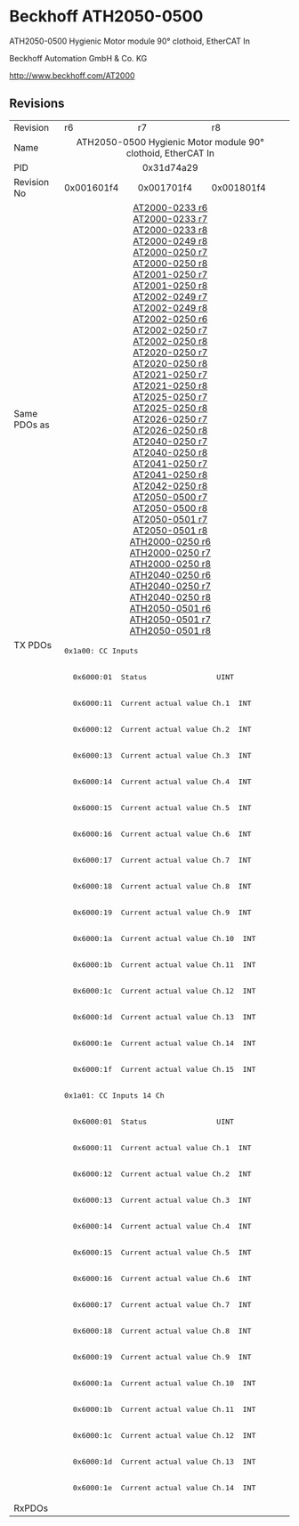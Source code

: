 # Beckhoff ATH2050-0500

ATH2050-0500 Hygienic Motor module 90° clothoid, EtherCAT In

Beckhoff Automation GmbH & Co. KG

http://www.beckhoff.com/AT2000

## Revisions
<table>
<tr>
<td>Revision</td>
<td>r6</td>
<td>r7</td>
<td>r8</td>
</tr>
<tr>
<td>Name</td>
<td colspan=3 align="center">ATH2050-0500 Hygienic Motor module 90° clothoid, EtherCAT In</td>
</tr>
<tr>
<td>PID</td>
<td colspan=3 align="center">0x31d74a29</td>
</tr>
<tr>
<td>Revision No</td>
<td>0x001601f4</td>
<td>0x001701f4</td>
<td>0x001801f4</td>
</tr>
<tr>
<td>Same PDOs as</td>
<td colspan=3 align="center"><a href="AT2000-0233.md">AT2000-0233 r6</a><br/><a href="AT2000-0233.md">AT2000-0233 r7</a><br/><a href="AT2000-0233.md">AT2000-0233 r8</a><br/><a href="AT2000-0249.md">AT2000-0249 r8</a><br/><a href="AT2000-0250.md">AT2000-0250 r7</a><br/><a href="AT2000-0250.md">AT2000-0250 r8</a><br/><a href="AT2001-0250.md">AT2001-0250 r7</a><br/><a href="AT2001-0250.md">AT2001-0250 r8</a><br/><a href="AT2002-0249.md">AT2002-0249 r7</a><br/><a href="AT2002-0249.md">AT2002-0249 r8</a><br/><a href="AT2002-0250.md">AT2002-0250 r6</a><br/><a href="AT2002-0250.md">AT2002-0250 r7</a><br/><a href="AT2002-0250.md">AT2002-0250 r8</a><br/><a href="AT2020-0250.md">AT2020-0250 r7</a><br/><a href="AT2020-0250.md">AT2020-0250 r8</a><br/><a href="AT2021-0250.md">AT2021-0250 r7</a><br/><a href="AT2021-0250.md">AT2021-0250 r8</a><br/><a href="AT2025-0250.md">AT2025-0250 r7</a><br/><a href="AT2025-0250.md">AT2025-0250 r8</a><br/><a href="AT2026-0250.md">AT2026-0250 r7</a><br/><a href="AT2026-0250.md">AT2026-0250 r8</a><br/><a href="AT2040-0250.md">AT2040-0250 r7</a><br/><a href="AT2040-0250.md">AT2040-0250 r8</a><br/><a href="AT2041-0250.md">AT2041-0250 r7</a><br/><a href="AT2041-0250.md">AT2041-0250 r8</a><br/><a href="AT2042-0250.md">AT2042-0250 r8</a><br/><a href="AT2050-0500.md">AT2050-0500 r7</a><br/><a href="AT2050-0500.md">AT2050-0500 r8</a><br/><a href="AT2050-0501.md">AT2050-0501 r7</a><br/><a href="AT2050-0501.md">AT2050-0501 r8</a><br/><a href="ATH2000-0250.md">ATH2000-0250 r6</a><br/><a href="ATH2000-0250.md">ATH2000-0250 r7</a><br/><a href="ATH2000-0250.md">ATH2000-0250 r8</a><br/><a href="ATH2040-0250.md">ATH2040-0250 r6</a><br/><a href="ATH2040-0250.md">ATH2040-0250 r7</a><br/><a href="ATH2040-0250.md">ATH2040-0250 r8</a><br/><a href="ATH2050-0501.md">ATH2050-0501 r6</a><br/><a href="ATH2050-0501.md">ATH2050-0501 r7</a><br/><a href="ATH2050-0501.md">ATH2050-0501 r8</a></td>
</tr>
<tr>
<td rowspan=33 valign=top>TX PDOs</td>
<td colspan=3 align="left"><pre>0x1a00: CC Inputs</pre></td>
<td></td>
</tr>
<tr>
<td colspan=3 align="left"><pre>  0x6000:01  Status                UINT</pre></td>
</tr>
<tr>
<td colspan=3 align="left"><pre>  0x6000:11  Current actual value Ch.1  INT</pre></td>
</tr>
<tr>
<td colspan=3 align="left"><pre>  0x6000:12  Current actual value Ch.2  INT</pre></td>
</tr>
<tr>
<td colspan=3 align="left"><pre>  0x6000:13  Current actual value Ch.3  INT</pre></td>
</tr>
<tr>
<td colspan=3 align="left"><pre>  0x6000:14  Current actual value Ch.4  INT</pre></td>
</tr>
<tr>
<td colspan=3 align="left"><pre>  0x6000:15  Current actual value Ch.5  INT</pre></td>
</tr>
<tr>
<td colspan=3 align="left"><pre>  0x6000:16  Current actual value Ch.6  INT</pre></td>
</tr>
<tr>
<td colspan=3 align="left"><pre>  0x6000:17  Current actual value Ch.7  INT</pre></td>
</tr>
<tr>
<td colspan=3 align="left"><pre>  0x6000:18  Current actual value Ch.8  INT</pre></td>
</tr>
<tr>
<td colspan=3 align="left"><pre>  0x6000:19  Current actual value Ch.9  INT</pre></td>
</tr>
<tr>
<td colspan=3 align="left"><pre>  0x6000:1a  Current actual value Ch.10  INT</pre></td>
</tr>
<tr>
<td colspan=3 align="left"><pre>  0x6000:1b  Current actual value Ch.11  INT</pre></td>
</tr>
<tr>
<td colspan=3 align="left"><pre>  0x6000:1c  Current actual value Ch.12  INT</pre></td>
</tr>
<tr>
<td colspan=3 align="left"><pre>  0x6000:1d  Current actual value Ch.13  INT</pre></td>
</tr>
<tr>
<td colspan=3 align="left"><pre>  0x6000:1e  Current actual value Ch.14  INT</pre></td>
</tr>
<tr>
<td colspan=3 align="left"><pre>  0x6000:1f  Current actual value Ch.15  INT</pre></td>
</tr>
<tr>
<td colspan=3 align="left"><pre>0x1a01: CC Inputs 14 Ch</pre></td>
</tr>
<tr>
<td colspan=3 align="left"><pre>  0x6000:01  Status                UINT</pre></td>
</tr>
<tr>
<td colspan=3 align="left"><pre>  0x6000:11  Current actual value Ch.1  INT</pre></td>
</tr>
<tr>
<td colspan=3 align="left"><pre>  0x6000:12  Current actual value Ch.2  INT</pre></td>
</tr>
<tr>
<td colspan=3 align="left"><pre>  0x6000:13  Current actual value Ch.3  INT</pre></td>
</tr>
<tr>
<td colspan=3 align="left"><pre>  0x6000:14  Current actual value Ch.4  INT</pre></td>
</tr>
<tr>
<td colspan=3 align="left"><pre>  0x6000:15  Current actual value Ch.5  INT</pre></td>
</tr>
<tr>
<td colspan=3 align="left"><pre>  0x6000:16  Current actual value Ch.6  INT</pre></td>
</tr>
<tr>
<td colspan=3 align="left"><pre>  0x6000:17  Current actual value Ch.7  INT</pre></td>
</tr>
<tr>
<td colspan=3 align="left"><pre>  0x6000:18  Current actual value Ch.8  INT</pre></td>
</tr>
<tr>
<td colspan=3 align="left"><pre>  0x6000:19  Current actual value Ch.9  INT</pre></td>
</tr>
<tr>
<td colspan=3 align="left"><pre>  0x6000:1a  Current actual value Ch.10  INT</pre></td>
</tr>
<tr>
<td colspan=3 align="left"><pre>  0x6000:1b  Current actual value Ch.11  INT</pre></td>
</tr>
<tr>
<td colspan=3 align="left"><pre>  0x6000:1c  Current actual value Ch.12  INT</pre></td>
</tr>
<tr>
<td colspan=3 align="left"><pre>  0x6000:1d  Current actual value Ch.13  INT</pre></td>
</tr>
<tr>
<td colspan=3 align="left"><pre>  0x6000:1e  Current actual value Ch.14  INT</pre></td>
</tr>
<tr>
<td>RxPDOs</td>
<td colspan=3 align="left"></td>
</tr>
</table>
